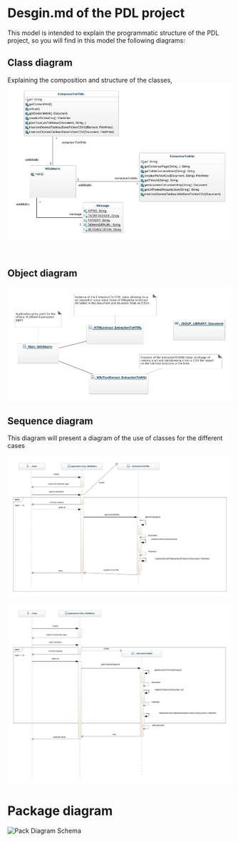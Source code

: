 # Desgin.md of the PDL project

This model is intended to explain the programmatic structure of the PDL project, 
so you will find in this model the following diagrams:


## Class diagram

Explaining the composition and structure of the classes, 
<br/>
![Class Diagram Schema](.settings/wikitruth-extractor-class-diagram.jpeg)

<br/>

## Object diagram 

![Object Diagram Schema](.settings/object-diagram.jpeg)
<br/>



## Sequence diagram
This diagram will present a diagram of the use of classes for the different cases

![Sequence one Diagram Schema](.settings/sequence-diagram_cas1.jpeg)
<br/>

![Sequence two Diagram Schema](.settings/sequence-diagram_cas2.jpeg)
<br/>

# Package diagram 

![Pack Diagram Schema](.settings/pdl.jpeg)
<br/>